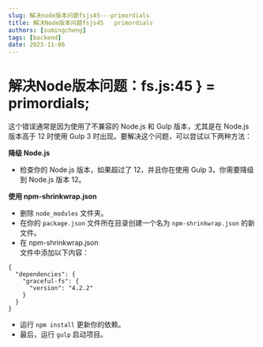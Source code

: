 ```yaml
---
slug: 解决node版本问题fsjs45---primordials
title: 解决Node版本问题fsjs45   primordials
authors: [sumingcheng]
tags: [backend]
date: 2023-11-06
---
```


# 解决Node版本问题：fs.js:45 } = primordials;



 



这个错误通常是因为使用了不兼容的 Node.js 和 Gulp 版本，尤其是在 Node.js 版本高于 12 时使用 Gulp 3 时出现。要解决这个问题，可以尝试以下两种方法：

**降级 Node.js**

* 检查你的 Node.js 版本，如果超过了 12，并且你在使用 Gulp 3，你需要降级到 Node.js 版本 12。

**使用 npm-shrinkwrap.json**

* 删除 `node_modules` 文件夹。
* 在你的 `package.json` 文件所在目录创建一个名为 `npm-shrinkwrap.json` 的新文件。
* 在 npm-shrinkwrap.json  
   文件中添加以下内容：

```
{
  "dependencies": {
    "graceful-fs": {
      "version": "4.2.2"
    }
  }
} 
```

* 运行 `npm install` 更新你的依赖。
* 最后，运行 `gulp` 启动项目。